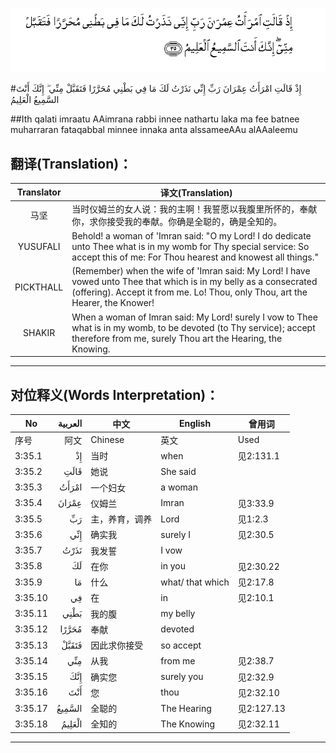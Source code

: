 ![003:035](images/003_035.gif)

#إِذْ قَالَتِ امْرَأَتُ عِمْرَانَ رَبِّ إِنِّي نَذَرْتُ لَكَ مَا فِي بَطْنِي مُحَرَّرًا فَتَقَبَّلْ مِنِّي ۖ إِنَّكَ أَنْتَ السَّمِيعُ الْعَلِيمُ 

##Ith qalati imraatu AAimrana rabbi innee nathartu laka ma fee batnee muharraran fataqabbal minnee innaka anta alssameeAAu alAAaleemu 

## 翻译(Translation)：

| Translator | 译文(Translation)                                            |
| :--------: | ------------------------------------------------------------ |
|    马坚    | 当时仪姆兰的女人说：我的主啊！我誓愿以我腹里所怀的，奉献你，求你接受我的奉献。你确是全聪的，确是全知的。 |
|  YUSUFALI  | Behold! a woman of 'Imran said: "O my Lord! I do dedicate unto Thee what is in my womb for Thy special service: So accept this of me: For Thou hearest and knowest all things." |
| PICKTHALL  | (Remember) when the wife of 'Imran said: My Lord! I have vowed unto Thee that which is in my belly as a consecrated (offering). Accept it from me. Lo! Thou, only Thou, art the Hearer, the Knower! |
|   SHAKIR   | When a woman of Imran said: My Lord! surely I vow to Thee what is in my womb, to be devoted (to Thy service); accept therefore from me, surely Thou art the Hearing, the Knowing. |

---

## 对位释义(Words Interpretation)：

| No   | العربية | 中文    | English | 曾用词 |
| ---- | ------: | ------- | ------- | ------ |
| 序号 |    阿文 | Chinese | 英文    | Used   |
| 3:35.1  | إِذْ     | 当时           | when             | 见2:131.1  |
| 3:35.2  | قَالَتِ   | 她说           | She said         |            |
| 3:35.3  | امْرَأَتُ  | 一个妇女       | a woman          |            |
| 3:35.4  | عِمْرَانَ  | 仪姆兰         | Imran            | 见3:33.9   |
| 3:35.5  | رَبِّ     | 主，养育，调养 | Lord             | 见1:2.3    |
| 3:35.6  | إِنِّي    | 确实我         | surely I         | 见2:30.5   |
| 3:35.7  | نَذَرْتُ   | 我发誓         | I vow            |            |
| 3:35.8  | لَكَ     | 在你           | in you           | 见2:30.22  |
| 3:35.9  | مَا     | 什么           | what/ that which | 见2:17.8   |
| 3:35.10 | فِي     | 在             | in               | 见2:10.1   |
| 3:35.11 | بَطْنِي   | 我的腹         | my belly         |            |
| 3:35.12 | مُحَرَّرًا  | 奉献           | devoted          |            |
| 3:35.13 | فَتَقَبَّلْ  | 因此求你接受   | so accept        |            |
| 3:35.14 | مِنِّي    | 从我           | from me          | 见2:38.7   |
| 3:35.15 | إِنَّكَ    | 确实您         | surely you       | 见2:32.9   |
| 3:35.16 | أَنْتَ    | 您             | thou             | 见2:32.10  |
| 3:35.17 | السَّمِيعُ | 全聪的         | The Hearing      | 见2:127.13 |
| 3:35.18 | الْعَلِيمُ | 全知的         | The Knowing      | 见2:32.11  |

---
